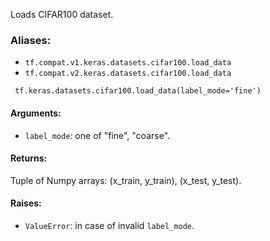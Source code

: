 Loads CIFAR100 dataset.
### Aliases:
- `tf.compat.v1.keras.datasets.cifar100.load_data`
- `tf.compat.v2.keras.datasets.cifar100.load_data`

```
 tf.keras.datasets.cifar100.load_data(label_mode='fine')
```
#### Arguments:
- `label_mode`: one of "fine", "coarse".
#### Returns:
Tuple of Numpy arrays: (x_train, y_train), (x_test, y_test).
#### Raises:
- `ValueError`: in case of invalid `label_mode`.
